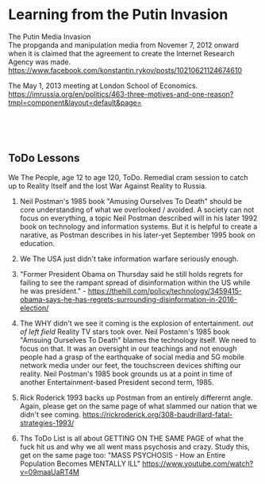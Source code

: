 # Learning from the Putin Invasion

The Putin Media Invasion    
The propganda and manipulation media from Novemer 7, 2012 onward when it is claimed that the agreement to create the Internet Research Agency was made. https://www.facebook.com/konstantin.rykov/posts/10210621124674610

The May 1, 2013 meeting at London School of Economics. https://imrussia.org/en/politics/463-three-motives-and-one-reason?tmpl=component&layout=default&page=

&nbsp;

&nbsp;

## ToDo Lessons

We The People, age 12 to age 120, ToDo. Remedial cram session to catch up to Reality Itself and the lost War Against Reality to Russia.

1. Neil Postman's 1985 book "Amusing Ourselves To Death" should be core understanding of what we overlooked / avoided. A society can not focus on everything, a topic Neil Postman described will in his later 1992 book on technology and information systems. But it is helpful to create a narative, as Postman describes in his later-yet September 1995 book on education.

2. We The USA just didn't take information warfare seriously enough.

3. "Former President Obama on Thursday said he still holds regrets for failing to see the rampant spread of disinformation within the US while he was president." - https://thehill.com/policy/technology/3459415-obama-says-he-has-regrets-surrounding-disinformation-in-2016-election/

4. The WHY didn't we see it coming is the explosion of entertainment. *out of left field* Reality TV stars took over. Neil Postamn's 1985 book "Amsuing Ourselves To Death" blames the technology itself. We need to focus on that. It was an oversight in our teachings and not enough people had a grasp of the earthquake of social media and 5G mobile network media under our feet, the touchscreen devices shifting our reality. Neil Postman's 1985 book grounds us at a point in time of another Entertainment-based President second term, 1985.

5. Rick Roderick 1993 backs up Postman from an entirely differernt angle. Again, please get on the same page of what slammed our nation that we didn't see coming. https://rickroderick.org/308-baudrillard-fatal-strategies-1993/

6.  Ths ToDo List is all about GETTING ON THE SAME PAGE of what the fuck hit us and why we all went mass psychosis and crazy.  Study this, get on the same page too:  "MASS PSYCHOSIS - How an Entire Population Becomes MENTALLY ILL" https://www.youtube.com/watch?v=09maaUaRT4M

